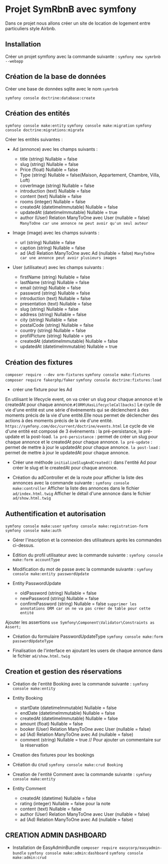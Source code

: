 # Projet SymRbnB avec symfony

Dans ce projet nous allons créer un site de location de logement entre particuliers style Airbnb.

## Installation
Créer un projet symfony avec la commande suivante :
`symfony new symrbnb --webapp`

## Création de la base de données

Créer une base de données sqlite avec le nom `symrbnb`

`symfony console doctrine:database:create`

## Création des entités

`symfony console make:entity`
`symfony console make:migration`
`symfony console doctrine:migrations:migrate`

Créer les entités suivantes :

- Ad (annonce) avec les champs suivants :
    - title (string) Nullable = false
    - slug (string) Nullable = false
    - Price (float) Nullable = false
    - Type (string) Nullable = false(Maison, Appartement, Chambre, Villa, Loft)
    - coverImage (string) Nullable = false
    - introduction (text) Nullable = false
    - content (text) Nullable = false
    - rooms (integer) Nullable = false
    - createdAt (datetimeImmutable) Nullable = false
    - updatedAt (datetimeImmutable) Nullable = true
    - author (User) Relation ManyToOne avec User (nullable = false) `ManyToOne car une annonce ne peut avoir qu'un seul auteur` 

- Image (image) avec les champs suivants :
    - url (string) Nullable = false
    - caption (string) Nullable = false
    - ad (Ad) Relation ManyToOne avec Ad (nullable = false) `ManyToOne car une annonce peut avoir plusieurs images`

- User (utilisateur) avec les champs suivants :
    - firstName (string) Nullable = false
    - lastName (string) Nullable = false
    - email (string) Nullable = false
    - password (string) Nullable = false
    - introduction (text) Nullable = false
    - presentation (text) Nullable = false
    - slug (string) Nullable = false
    - address (string) Nullable = false
    - city (string) Nullable = false
    - postalCode (string) Nullable = false
    - country (string) Nullable = false
    - profilPicture (string) Nullable = yes
    - createdAt (datetimeImmutable) Nullable = false
    - updatedAt (datetimeImmutable) Nullable = true




## Création des fixtures
`composer require --dev orm-fixtures`
`symfony console make:fixtures`
`composer require fakerphp/faker`
`symfony console doctrine:fixtures:load`

- créer une fixture pour les Ad

En utilisant le lifecycle event, on va créer un slug pour chaque annonce et le createdAt  pour chaque annonce.`#[ORM\HasLifecycleCallbacks]`
Le cycle de vie d'une entité est une série d'événements qui se déclenchent à des moments précis de la vie d'une entité.Elle nous permet de déclencher des actions à des moments précis de la vie d'une entité.
`https://symfony.com/doc/current/doctrine/events.html` 
Le cycle de vie d'une entité est composé de 3 événements : la pré-persistance, la pré-update et la post-load.
`la pré-persistance` : permet de créer un slug pour chaque annonce et le createdAt pour chaque annonce.
`la pré-update` : permet de mettre à jour le updatedAt pour chaque annonce.
`la post-load` : permet de mettre à jour le updatedAt pour chaque annonce.

- Créer une méthode `initializeSlugAndCreated()` dans l'entité Ad pour créer le slug et le createdAt pour chaque annonce.

- Création du adController et de la route pour afficher la liste des annonces avec la commande suivante :
`symfony console make:controller`
Afficher la liste des annonces dans le fichier `ad/index.html.twig`
Afficher le détail d'une annonce dans le fichier `ad/show.html.twig`


## Authentification et autorisation

`symfony console make:user`
`symfony console make:registration-form`
`symfony console make:auth`

- Gérer l'inscription et la connexion des utilisateurs après les commandes ci-dessus.

- Edition du profil utilisateur avec la commande suivante :
`symfony console make:form accountType`

- Modification du mot de passe avec la commande suivante :
`symfony console make:entity passwordUpdate`
 - Entity PasswordUpdate
    - oldPassword (string) Nullable = false
    - newPassword (string) Nullable = false
    - confirmPassword (string) Nullable = false
    `supprimer les annotations ORM car on ne va pas créer de table pour cette entité`

Ajouter les assertions `use Symfony\Component\Validator\Constraints as Assert;`

- Création du formulaire PasswordUpdateType
`symfony console make:form passwordUpdateType`

- Finalisation de l'interface en ajoutant les users de chaque annonce dans le fichier `ad/show.html.twig`


## Creation et gestion des réservations

- Création de l'entité Booking avec la commande suivante :
`symfony console make:entity`
 - Entity Booking
    - startDate (datetimeImmutable) Nullable = false
    - endDate (datetimeImmutable) Nullable = false
    - createdAt (datetimeImmutable) Nullable = false
    - amount (float) Nullable = false
    - booker (User) Relation ManyToOne avec User (nullable = false)
    - ad (Ad) Relation ManyToOne avec Ad (nullable = false)
    - comment (string) Nullable = true // Pour ajouter un commentaire sur la réservation

- Creation des fixtures pour les bookings

- Création du crud
`symfony console make:crud Booking`

- Creation de l'entité Comment avec la commande suivante :
`symfony console make:entity`
 - Entity Comment
    - createdAt (datetime) Nullable = false
    - rating (integer) Nullable = false pour la note
    - content (text) Nullable = false
    - author (User) Relation ManyToOne avec User (nullable = false)
    - ad (Ad) Relation ManyToOne avec Ad (nullable = false)

## CREATION ADMIN DASHBOARD

- Installation de EasyAdminBundle
`composer require easycorp/easyadmin-bundle`
`symfony console make:admin:dashboard`
`symfony console make:admin:crud`



